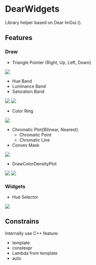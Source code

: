 # DearWidgets
Library helper based on Dear ImGui ().

## Features
### Draw
* Triangle Pointer {Right, Up, Left, Down}

![](..\DearWidgetsImages\Images\dearwidgetsdemo_mRxPnn8bNH.png)

* Hue Band
* Luminance Band
* Saturation Band

![](..\DearWidgetsImages\Images\dearwidgetsdemo_mw6vQsfBi7.png)
![](..\DearWidgetsImages\Images\dearwidgetsdemo_4ufS2JkG81.png)

* Color Ring

![](..\DearWidgetsImages\Images\GQLfC3C7Jk.gif)

* Chromatic Plot{Bilinear, Nearest}
    * Chromatic Point
    * Chromatic Line
* Convex Mask

![](..\DearWidgetsImages\Images\kYA3Dw6TmH.gif)

* DrawColorDensityPlot

![](..\DearWidgetsImages\Images\us8Fc2jkIh.png)
![](..\DearWidgetsImages\Images\yEGBSzv2F8.gif)

### Widgets
* Hue Selector

![](..\DearWidgetsImages\Images\W0Q9VXNeGK.gif)

## Constrains
Internally use C++ feature:
* template
* constexpr
* Lambda from template
* auto
